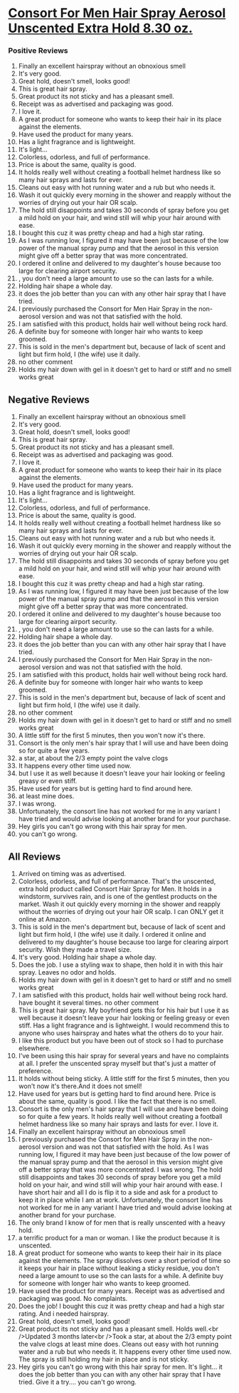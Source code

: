 # [Consort For Men Hair Spray Aerosol Unscented Extra Hold 8.30 oz.](https://products.checkmycream.com/products/consort-for-men-hair-spray-aerosol-unscented-extra-hold-8.30-oz..html)

### Positive Reviews

<ol>
      <li>Finally an excellent hairspray without an obnoxious smell</li>
      <li>It&#x27;s very good.</li>
      <li>Great hold, doesn&#x27;t smell, looks good!</li>
      <li>This is great hair spray.</li>
      <li>Great product its not sticky and has a pleasant smell.</li>
      <li>Receipt was as advertised and packaging was good.  </li>
      <li>I love it.</li>
      <li>A great product for someone who wants to keep their hair in its place against the elements.</li>
      <li>Have used the product for many years.  </li>
      <li>Has a light fragrance and is lightweight.</li>
      <li>It&#x27;s light...</li>
      <li>Colorless, odorless, and full of performance.</li>
      <li>Price is about the same, quality is good.</li>
      <li>It holds really well without creating a football helmet hardness like so many hair sprays and lasts for ever.  </li>
      <li>Cleans out easy with hot running water and a rub but who needs it.</li>
      <li>Wash it out quickly every morning in the shower and reapply without the worries of drying out your hair OR scalp.</li>
      <li>The hold still disappoints and takes 30 seconds of spray before you get a mild hold on your hair, and wind still will whip your hair around with ease.</li>
      <li>I bought this cuz it was pretty cheap and had a high star rating.</li>
      <li>As I was running low, I figured it may have been just because of the low power of the manual spray pump and that the aerosol in this version might give off a better spray that was more concentrated.</li>
      <li>I ordered it online and delivered to my daughter&#x27;s house because too large for clearing airport security.</li>
      <li>, you don&#x27;t need a large amount to use so the can lasts for a while.</li>
      <li>Holding hair shape a whole day.</li>
      <li>it does the job better than you can with any other hair spray that I have tried.  </li>
      <li>I previously purchased the Consort for Men Hair Spray in the non-aerosol version and was not that satisfied with the hold.</li>
      <li>I am satisfied with this product, holds hair well without being rock hard.</li>
      <li>A definite buy for someone with longer hair who wants to keep groomed.</li>
      <li>This is sold in the men&#x27;s department but, because of lack of scent and light but firm hold, I (the wife) use it daily.  </li>
      <li>no other comment</li>
      <li>Holds my hair down with gel in it doesn&#x27;t get to hard or stiff and no smell works great</li>
</ol>


<h2>Negative Reviews</h2>
<ol>
<li> Finally an excellent hairspray without an obnoxious smell</li>
<li> It&#x27;s very good.</li>
<li> Great hold, doesn&#x27;t smell, looks good!</li>
<li> This is great hair spray.</li>
<li> Great product its not sticky and has a pleasant smell.</li>
<li> Receipt was as advertised and packaging was good.  </li>
<li> I love it.</li>
<li> A great product for someone who wants to keep their hair in its place against the elements.</li>
<li> Have used the product for many years.  </li>
<li> Has a light fragrance and is lightweight.</li>
<li> It&#x27;s light...</li>
<li> Colorless, odorless, and full of performance.</li>
<li> Price is about the same, quality is good.</li>
<li> It holds really well without creating a football helmet hardness like so many hair sprays and lasts for ever.  </li>
<li> Cleans out easy with hot running water and a rub but who needs it.</li>
<li> Wash it out quickly every morning in the shower and reapply without the worries of drying out your hair OR scalp.</li>
<li> The hold still disappoints and takes 30 seconds of spray before you get a mild hold on your hair, and wind still will whip your hair around with ease.</li>
<li> I bought this cuz it was pretty cheap and had a high star rating.</li>
<li> As I was running low, I figured it may have been just because of the low power of the manual spray pump and that the aerosol in this version might give off a better spray that was more concentrated.</li>
<li> I ordered it online and delivered to my daughter&#x27;s house because too large for clearing airport security.</li>
<li> , you don&#x27;t need a large amount to use so the can lasts for a while.</li>
<li> Holding hair shape a whole day.</li>
<li> it does the job better than you can with any other hair spray that I have tried.  </li>
<li> I previously purchased the Consort for Men Hair Spray in the non-aerosol version and was not that satisfied with the hold.</li>
<li> I am satisfied with this product, holds hair well without being rock hard.</li>
<li> A definite buy for someone with longer hair who wants to keep groomed.</li>
<li> This is sold in the men&#x27;s department but, because of lack of scent and light but firm hold, I (the wife) use it daily.  </li>
<li> no other comment</li>
<li> Holds my hair down with gel in it doesn&#x27;t get to hard or stiff and no smell works great</li>
<li> A little stiff for the first 5 minutes, then you won&#x27;t now it&#x27;s there.</li>
<li> Consort is the only men&#x27;s hair spray that I will use and have been doing so for quite a few years.  </li>
<li> a star, at about the 2/3 empty point the valve clogs</li>
<li> It happens every other time used now.</li>
<li> but I use it as well because it doesn&#x27;t leave your hair looking or feeling greasy or even stiff.</li>
<li> Have used for years but is getting hard to find around here.</li>
<li> at least mine does.</li>
<li> I was wrong.</li>
<li> Unfortunately, the consort line has not worked for me in any variant I have tried and would advise looking at another brand for your purchase.</li>
<li> Hey girls you can&#x27;t go wrong with this hair spray for men.  </li>
<li> you can&#x27;t go wrong.</li>
</ol>

<h2>All Reviews</h2>

<ol>
    <li> Arrived on timing was as advertised.</li>
    <li> Colorless, odorless, and full of performance. That&#x27;s the unscented, extra hold product called Consort Hair Spray for Men. It holds in a windstorm, survives rain, and is one of the gentlest products on the market. Wash it out quickly every morning in the shower and reapply without the worries of drying out your hair OR scalp. I can ONLY get it online at Amazon.</li>
    <li> This is sold in the men&#x27;s department but, because of lack of scent and light but firm hold, I (the wife) use it daily.  I ordered it online and delivered to my daughter&#x27;s house because too large for clearing airport security. Wish they made a travel size.</li>
    <li> It&#x27;s very good. Holding hair shape a whole day.</li>
    <li> Does the job. I use a styling wax to shape, then hold it in with this hair spray. Leaves no odor and holds.</li>
    <li> Holds my hair down with gel in it doesn&#x27;t get to hard or stiff and no smell works great</li>
    <li> I am satisfied with this product, holds hair well without being rock hard. have bought it several times. no other comment</li>
    <li> This is great hair spray. My boyfriend gets this for his hair but I use it as well because it doesn&#x27;t leave your hair looking or feeling greasy or even stiff. Has a light fragrance and is lightweight. I would recommend this to anyone who uses hairspray and hates what the others do to your hair.</li>
    <li> I like this product but you have been out of stock so I had to purchase elsewhere.</li>
    <li> I&#x27;ve been using this hair spray for several years and have no complaints at all.  I prefer the unscented spray myself but that&#x27;s just a matter of preference.</li>
    <li> It holds without being sticky. A little stiff for the first 5 minutes, then you won&#x27;t now it&#x27;s there.And it does not smell!</li>
    <li> Have used for years but is getting hard to find around here. Price is about the same, quality is good. I like the fact that there is no smell.</li>
    <li> Consort is the only men&#x27;s hair spray that I will use and have been doing so for quite a few years.  It holds really well without creating a football helmet hardness like so many hair sprays and lasts for ever.  I love it.</li>
    <li> Finally an excellent hairspray without an obnoxious smell</li>
    <li> I previously purchased the Consort for Men Hair Spray in the non-aerosol version and was not that satisfied with the hold. As I was running low, I figured it may have been just because of the low power of the manual spray pump and that the aerosol in this version might give off a better spray that was more concentrated. I was wrong. The hold still disappoints and takes 30 seconds of spray before you get a mild hold on your hair, and wind still will whip your hair around with ease. I have short hair and all I do is flip it to a side and ask for a product to keep it in place while I am at work. Unfortunately, the consort line has not worked for me in any variant I have tried and would advise looking at another brand for your purchase.</li>
    <li> The only brand I know of for men that is really unscented with a heavy hold.</li>
    <li> a terrific product for a man or woman.  I like the product because it is unscented.</li>
    <li> A great product for someone who wants to keep their hair in its place against the elements. The spray dissolves over a short period of time so it keeps your hair in place without leaking a sticky residue, you don&#x27;t need a large amount to use so the can lasts for a while. A definite buy for someone with longer hair who wants to keep groomed.</li>
    <li> Have used the product for many years.  Receipt was as advertised and packaging was good.  No complaints.</li>
    <li> Does the job! I bought this cuz it was pretty cheap and had a high star rating. And i needed hairspray.</li>
    <li> Great hold, doesn&#x27;t smell, looks good!</li>
    <li> Great product its not sticky and has a pleasant smell. Holds well.&lt;br /&gt;Updated 3 months later&lt;br /&gt;Took a star, at about the 2/3 empty point the valve clogs at least mine does. Cleans out easy with hot running water and a rub but who needs it. It happens every other time used now. The spray is still holding my hair in place and is not sticky.</li>
    <li> Hey girls you can&#x27;t go wrong with this hair spray for men.  It&#x27;s light... it does the job better than you can with any other hair spray that I have tried.  Give it a try.... you can&#x27;t go wrong.</li>
</ol>




